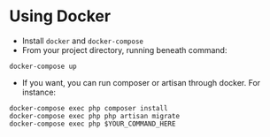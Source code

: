 # Using Docker
- Install `docker` and `docker-compose`
- From your project directory, running beneath command:
```
docker-compose up
```
- If you want, you can run composer or artisan through docker. For instance:
```
docker-compose exec php composer install
docker-compose exec php php artisan migrate
docker-compose exec php $YOUR_COMMAND_HERE
```
